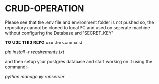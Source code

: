# CRUD-OPERATION

Please see that the .env file and environment folder is not pushed so, the repository cannot be cloned to local PC and used on seperate machine without configuring the Database and 'SECRET_KEY'

**TO USE THIS REPO**
use the command

*pip install -r requirements.txt* 

and then setup your postgres database and start working on it using the command:-

*python manage.py runserver*
